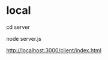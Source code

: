 # local

cd server

node server.js

[http://localhost:3000/client/index.html](http://localhost:3000/client/index.html)